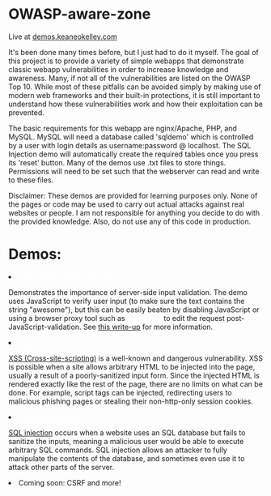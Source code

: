 OWASP-aware-zone
================
Live at <a href="demos.keaneokelley.com">demos.keaneokelley.com</a>

It's been done many times before, but I just had to do it myself. The goal of this project is to provide a variety of simple webapps that demonstrate classic webapp vulnerabilities in order to increase knowledge and awareness. Many, if not all of the vulnerabilities are listed on the OWASP Top 10. While most of these pitfalls can be avoided simply by making use of modern web frameworks and their built-in protections, it is still important to understand how these vulnerabilities work and how their exploitation can be prevented.

The basic requirements for this webapp are nginx/Apache, PHP, and MySQL. MySQL will need a database called 'sqldemo' which is controlled by a user with login details as username:password @ localhost. The SQL Injection demo will automatically create the required tables once you press its 'reset' button. Many of the demos use .txt files to store things. Permissions will need to be set such that the webserver can read and write to these files.

Disclaimer:
These demos are provided for learning purposes only. None of the pages or code may be used to carry out actual attacks against real websites or people. I am not responsible
for anything you decide to do with the provided knowledge. Also, do not use any of this code in production.

Demos:
=====
<li><a href="burpsuite/index.php" style="color:white">Client-Side Validation Demo</a>
	<p>Demonstrates the importance of server-side input validation. The demo uses JavaScript to verify user input 
	(to make sure the text contains the string "awesome"), but this can be easily beaten by disabling JavaScript or using a 
	browser proxy tool such as <a href="http://portswigger.net/burp/Burpsuite." style="color:white">Burp Suite</a> to edit the 
	request post-JavaScript-validation. See <a href="https://blog.keaneokelley.com/client-vs-server-side-input-validation-demo/">this write-up</a> for more information.</p></li>
	<li><a href="xss/index.php" style="color:white">XSS Demo</a>
	<p><a href="https://www.owasp.org/index.php/Top_10_2013-A3-Cross-Site_Scripting_%28XSS%29">XSS (Cross-site-scripting)</a> is a 
	well-known and dangerous vulnerability. XSS is possible when a site allows arbitrary HTML to be injected into the page, usually a result of a poorly-sanitized input form.
	Since the injected HTML is rendered exactly like the rest of the page, there are no limits on what can be done. For example, script tags can be injected, redirecting users
	to malicious phishing pages or stealing their non-http-only session cookies.</p></li>
	<li><a href="sql/index.php" style="color:white">SQL Injection Demo</a>
	<p><a href="https://www.owasp.org/index.php/SQL_Injection">SQL injection</a> occurs when a website uses an SQL database but fails to sanitize the inputs, meaning a malicious user would be able to execute arbitrary SQL commands.
	SQL injection allows an attacker to fully manipulate the contents of the database, and sometimes even use it to attack other parts of the server.</p></li>
	<li>Coming soon: CSRF and more!</li>
</ul>
